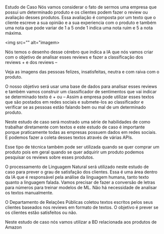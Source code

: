 Estudo de Caso
Nós vamos considerar o fato de sermos uma empresa que possui um determinado produto e os clientes podem fazer o review ou avaliação desses produtos. Essa avaliação é composta por um texto que o cliente escreve a sua opinião e a sua experiencia com o produto e também uma nota que pode variar de 1 a 5 onde 1 indica uma nota ruim e 5 a nota máxima.

<img src="" alt="imagem>

Nós temos o desenho desse cérebro que indica a IA que nós vamos criar com o objetivo de analisar esses reviews e fazer a classificação dos reviews + e dos reviews –

Veja as imagens das pessoas felizes, insatisfeitas, neutra e com raiva com o produto.

O nosso objetivo será usar uma base de dados para analisar esses reviews e também vamos construir um classificador de sentimentos que vai indicar se determinado texto é + ou –
Assim a empresa pode utilizar esses textos que são postados em redes sociais e submete-los ao classificador e verificar se as pessoas estão falando bem ou mal de um determinado produto.

Neste estudo de caso será mostrado uma série de habilidades de como trabalhar diretamente com textos e este estudo de caso é importante porque praticamente todas as empresas possuem dados em redes sociais. E podemos fazer a coleta desses textos através de várias APIs.

Esse tipo de técnica também pode ser utilizada quando se quer comprar um produto pois em geral quando se quer adquirir um produto podemos pesquisar os reviews sobre esses produtos.

O processamento de Linguagem Natural será utilizado neste estudo de caso para prever o grau de satisfação dos clientes. 
Essa é uma área dentro da IA que é responsável pela análise da linguagem humana, tanto texto quanto a linguagem falada.
Vamos precisar de fazer a conversão de letras para números para treinar modelos de ML.
Não há necessidade de analisar os textos manualmente.

O Departamento de Relações Públicas coletou textos escritos pelos seus clientes baseados nos reviews em formato de textos. O objetivo é prever se os clientes estão satisfeitos ou não.

Neste estudo de caso nós vamos utilizar a BD relacionada aos produtos de Amazon

